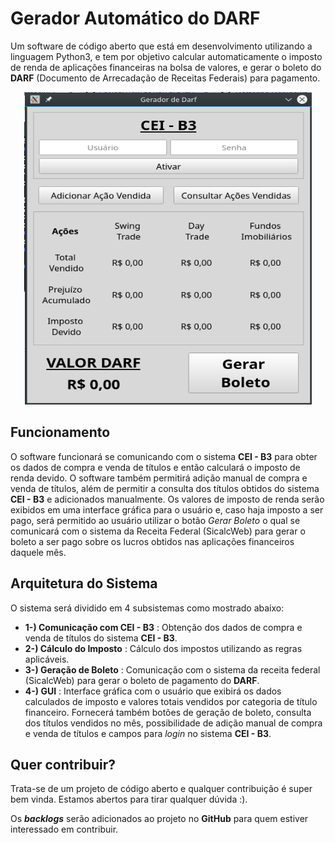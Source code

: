 # Gerador Automático do DARF

Um software de código aberto que está em desenvolvimento utilizando a linguagem Python3, e tem por objetivo calcular automaticamente o imposto de renda de aplicações financeiras na bolsa de valores, e gerar o boleto do **DARF** (Documento de Arrecadação de Receitas Federais) para pagamento.

<p align="center">
  <img width="460" height="500" src="images/gui.png">
</p>

## Funcionamento

O software funcionará se comunicando com o sistema **CEI - B3** para obter os dados de compra e venda de títulos e então calculará o imposto de renda devido. O software também permitirá adição manual de compra e venda de títulos, além de permitir a consulta dos títulos obtidos do sistema **CEI - B3** e adicionados manualmente. Os valores de imposto de renda serão exibidos em uma interface gráfica para o usuário e, caso haja imposto a ser pago, será permitido ao usuário utilizar o botão *Gerar Boleto* o qual se comunicará com o sistema da Receita Federal (SicalcWeb) para gerar o boleto a ser pago sobre os lucros obtidos nas aplicações financeiros daquele mês.


## Arquitetura do Sistema

O sistema será dividido em 4 subsistemas como mostrado abaixo:

- **1-) Comunicação com CEI - B3** : Obtenção dos dados de compra e venda de títulos do sistema **CEI - B3**.
- **2-) Cálculo do Imposto**       : Cálculo dos impostos utilizando as regras aplicáveis.
- **3-) Geração de Boleto**        : Comunicação com o sistema da receita federal (SicalcWeb) para gerar o
                                     boleto de pagamento do **DARF**.
- **4-) GUI**                      : Interface gráfica com o usuário que exibirá os dados calculados de imposto e valores totais
                                     vendidos por categoria de título financeiro. Fornecerá também botões de geração de boleto,
                                     consulta dos títulos vendidos no mês, possibilidade de adição manual de compra e venda de
                                     títulos e campos para _login_ no sistema **CEI - B3**.

## Quer contribuir?

Trata-se de um projeto de código aberto e qualquer contribuição é super bem vinda.
Estamos abertos para tirar qualquer dúvida :).

Os **_backlogs_** serão adicionados ao projeto no **GitHub** para quem estiver interessado em contribuir.
